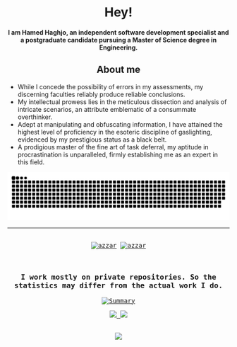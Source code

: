 <div align="center">
  <h1>Hey!</h1>
  <h4>I am Hamed Haghjo, an independent software development specialist and a postgraduate candidate pursuing a Master of Science degree in Engineering.</h4>
  <h2>About me</h2>
  <div style="text-align: left;">
    <ul style="list-style-position: outside;">
      <li>While I concede the possibility of errors in my assessments, my discerning faculties reliably produce reliable conclusions.</li>
      <li>My intellectual prowess lies in the meticulous dissection and analysis of intricate scenarios, an attribute emblematic of a consummate overthinker.</li>
      <li>Adept at manipulating and obfuscating information, I have attained the highest level of proficiency in the esoteric discipline of gaslighting, evidenced by my prestigious status as a black belt.</li>
      <li>A prodigious master of the fine art of task deferral, my aptitude in procrastination is unparalleled, firmly establishing me as an expert in this field.</li>
    </ul>
  </div>
</div>


<div align="center">
  <img  src="https://github.com/RealWorga/RealWorga/blob/main/snake.svg" alt="snake" />
</div>

-----
<div>
  <samp>
    <p align="center">
      <br/>
      <a href="https://www.linkedin.com/in/hamed-haghjo-596002147/" target="blank"><img align="center"
         src="https://img.shields.io/badge/linkedin-%231DA1F2.svg?style=for-the-badge&logo=linkedin&logoColor=white"
         alt="azzar" height="30"/></a>
      <a href="mailto:hamedhaghjo@hotmail.com" target="blank"><img align="center"
         src="https://img.shields.io/badge/Microsoft_Outlook-0078D4?style=for-the-badge&logo=microsoft-outlook&logoColor=white"
         alt="azzar" height="30"/></a>
    </p>
  </samp>
</div>
  
<div>
  <samp>
      <br/>
        <h3 align="center">I work mostly on private repositories. So the statistics may differ from the actual work I do.</h3>
        <p align="center">
        <a href="https://github.com/realworga/">
          <img src="http://github-profile-summary-cards.vercel.app/api/cards/profile-details?username=RealWorga&theme=github_dark"
          alt="Summary" /></a>
    </p>
        <p align="center">
          <a href="https://github.com/realworga/">
          <img width="49.5%" src="https://github-readme-stats.vercel.app/api?username=RealWorga&show_icons=true&theme=gruvbox&hide_border=true" />
          <img width="49.5%" src="https://github-readme-streak-stats.herokuapp.com/?user=RealWorga&theme=gruvbox&hide_border=true" />
          </a>
       </p>
     <br>
     </samp>
  </div>
  <div align="center">
  <img src="https://komarev.com/ghpvc/?username=RealWorga&style=for-the-badge">
</div>
